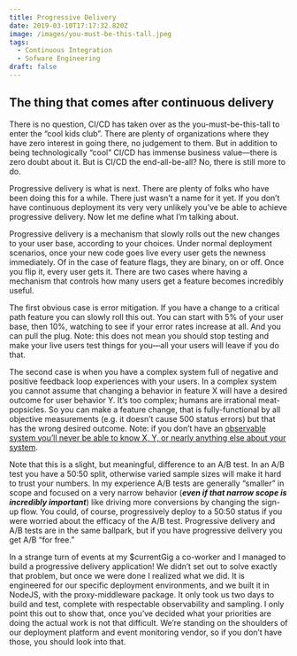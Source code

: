 ```yaml
---
title: Progressive Delivery
date: 2019-03-10T17:17:32.820Z
image: /images/you-must-be-this-tall.jpeg
tags:
  - Continuous Integration
  - Sofware Engineering
draft: false
---
```

## The thing that comes after continuous delivery

There is no question, CI/CD has taken over as the you-must-be-this-tall to enter the “cool kids club”. There are plenty of organizations where they have zero interest in going there, no judgement to them. But in addition to being technologically “cool” CI/CD has immense business value—there is zero doubt about it. But is CI/CD the end-all-be-all? No, there is still more to do.

Progressive delivery is what is next. There are plenty of folks who have been doing this for a while. There just wasn’t a name for it yet. If you don’t have continuous deployment its very very unlikely you’ve be able to achieve progressive delivery. Now let me define what I’m talking about.

Progressive delivery is a mechanism that slowly rolls out the new changes to your user base, according to your choices. Under normal deployment scenarios, once your new code goes live every user gets the newness immediately. Of in the case of feature flags, they are binary, on or off. Once you flip it, every user gets it. There are two cases where having a mechanism that controls how many users get a feature becomes incredibly useful.

The first obvious case is error mitigation. If you have a change to a critical path feature you can slowly roll this out. You can start with 5% of your user base, then 10%, watching to see if your error rates increase at all. And you can pull the plug. Note: this does not mean you should stop testing and make your live users test things for you—all your users will leave if you do that.

The second case is when you have a complex system full of negative and positive feedback loop experiences with your users. In a complex system you cannot assume that changing a behavior in feature X will have a desired outcome for user behavior Y. It’s too complex; humans are irrational meat-popsicles. So you can make a feature change, that is fully-functional by all objective measurements (e.g. it doesn’t cause 500 status errors) but that has the wrong desired outcome. Note: if you don’t have an [observable system you’ll never be able to know X, Y, or nearly anything else about your system](https://blog.jobelenus.dev/blog/observability-a-goal/).

Note that this is a slight, but meaningful, difference to an A/B test. In an A/B test you have a 50:50 split, otherwise varied sample sizes will make it hard to trust your numbers. In my experience A/B tests are generally “smaller” in scope and focused on a very narrow behavior (_**even if that narrow scope is incredibly important**_) like driving more conversions by changing the sign-up flow. You could, of course, progressively deploy to a 50:50 status if you were worried about the efficacy of the A/B test. Progressive delivery and A/B tests are in the same ballpark, but if you have progressive delivery you get A/B “for free.”

In a strange turn of events at my $currentGig a co-worker and I managed to build a progressive delivery application! We didn’t set out to solve exactly that problem, but once we were done I realized what we did. It is engineered for our specific deployment environments, and we built it in NodeJS, with the proxy-middleware package. It only took us two days to build and test, complete with respectable observability and sampling. I only point this out to show that, once you’ve decided what your priorities are doing the actual work is not that difficult. We’re standing on the shoulders of our deployment platform and event monitoring vendor, so if you don’t have those, you should look into that.
